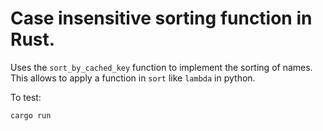 # Case insensitive sorting function in Rust. 

Uses the `sort_by_cached_key` function to implement the sorting of names. This allows to apply a function in `sort` like `lambda` in python. 

To test: 

`cargo run`